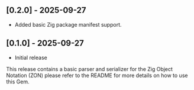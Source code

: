 ## [0.2.0] - 2025-09-27

- Added basic Zig package manifest support.

## [0.1.0] - 2025-09-27

- Initial release

This release contains a basic parser and serializer for the Zig Object Notation (ZON) please refer to the README for more details on how to use this Gem.

